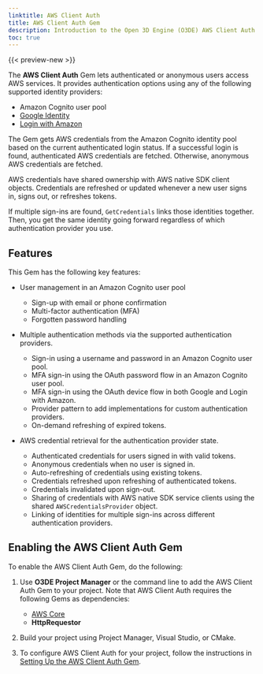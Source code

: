 ```yaml
---
linktitle: AWS Client Auth
title: AWS Client Auth Gem
description: Introduction to the Open 3D Engine (O3DE) AWS Client Auth Gem.
toc: true
---
```


{{< preview-new >}}

The **AWS Client Auth** Gem lets authenticated or anonymous users access AWS services. It provides authentication options using any of the following supported identity providers:

* Amazon Cognito user pool
* [Google Identity](https://developers.google.com/identity)
* [Login with Amazon](https://developer.amazon.com/login-with-amazon)

The Gem gets AWS credentials from the Amazon Cognito identity pool based on the current authenticated login status. If a successful login is found, authenticated AWS credentials are fetched. Otherwise, anonymous AWS credentials are fetched.

AWS credentials have shared ownership with AWS native SDK client objects. Credentials are refreshed or updated whenever a new user signs in, signs out, or refreshes tokens.

If multiple sign-ins are found, `GetCredentials` links those identities together. Then, you get the same identity going forward regardless of which authentication provider you use.

## Features

This Gem has the following key features:

* User management in an Amazon Cognito user pool
    * Sign-up with email or phone confirmation
    * Multi-factor authentication (MFA)
    * Forgotten password handling

* Multiple authentication methods via the supported authentication providers.
    * Sign-in using a username and password in an Amazon Cognito user pool.
    * MFA sign-in using the OAuth password flow in an Amazon Cognito user pool.
    * MFA sign-in using the OAuth device flow in both Google and Login with Amazon.
    * Provider pattern to add implementations for custom authentication providers.
    * On-demand refreshing of expired tokens.

* AWS credential retrieval for the authentication provider state.
    * Authenticated credentials for users signed in with valid tokens.
    * Anonymous credentials when no user is signed in.
    * Auto-refreshing of credentials using existing tokens.
    * Credentials refreshed upon refreshing of authenticated tokens.
    * Credentials invalidated upon sign-out.
    * Sharing of credentials with AWS native SDK service clients using the shared `AWSCredentialsProvider` object.
    * Linking of identities for multiple sign-ins across different authentication providers.

## Enabling the AWS Client Auth Gem

To enable the AWS Client Auth Gem, do the following:

1. Use **O3DE Project Manager** or the command line to add the AWS Client Auth Gem to your project. Note that AWS Client Auth requires the following Gems as dependencies:

    * [AWS Core](/docs/user-guide/gems/reference/aws/aws-core)
    * **HttpRequestor**

1. Build your project using Project Manager, Visual Studio, or CMake.

1. To configure AWS Client Auth for your project, follow the instructions in [Setting Up the AWS Client Auth Gem](./setup.md).
